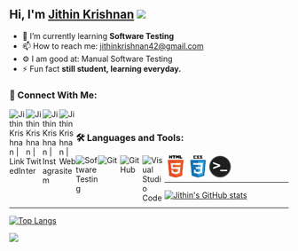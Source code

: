 ## Hi, I'm [Jithin Krishnan](https://github.com/jithinkrishnanrs) <img src="https://raw.githubusercontent.com/MartinHeinz/MartinHeinz/master/wave.gif" width="25px">


- 🌱 I’m currently learning **Software Testing**
- 📫 How to reach me: jithinkrishnan42@gmail.com
- ⚙️ I am good at: Manual Software Testing
- ⚡ Fun fact **still student, learning everyday.**

### 🔗 Connect With Me:

[<img align="left" alt="Jithin Krishnan | LinkedIn" width="30px" src="https://img.icons8.com/color/48/000000/linkedin-circled--v1.png" />][linkedin]
[<img align="left" alt="Jithin Krishnan | Twitter" width="30px" src="https://img.icons8.com/color/48/000000/twitter-circled.png" />][twitter]
[<img align="left" alt="Jithin Krishnan | Instagram" width="30px" src="https://img.icons8.com/color/48/000000/instagram-new.png"/>][instagram]
[<img align="left" alt="Jithin Krishnan | Website" width="30px" src="https://img.icons8.com/color/48/000000/internet--v1.png" />][website]

<br />

### 🛠️ Languages and Tools:

[<img align="left" alt="Software Testing" width="40px" src="https://img.icons8.com/color/48/000000/software-box.png"/>]()
[<img align="left" alt="Git" width="40px" src="https://img.icons8.com/color/48/000000/git.png"/>](https://git-scm.com/)
[<img align="left" alt="GitHub" width="40px" src="https://img.icons8.com/color/48/000000/github--v1.png"/>](https://github.com/)
[<img align="left" alt="Visual Studio Code" width="40px" src="https://img.icons8.com/color/48/000000/visual-studio-code-2019.png"/>](https://code.visualstudio.com/)
[<img align="left" alt="HTML5" width="40px" src="https://raw.githubusercontent.com/github/explore/80688e429a7d4ef2fca1e82350fe8e3517d3494d/topics/html/html.png" />]()
[<img align="left" alt="CSS3" width="40px" src="https://raw.githubusercontent.com/github/explore/80688e429a7d4ef2fca1e82350fe8e3517d3494d/topics/css/css.png" />]()
[<img align="left" alt="Terminal" width="40px" src="https://raw.githubusercontent.com/github/explore/80688e429a7d4ef2fca1e82350fe8e3517d3494d/topics/terminal/terminal.png" />]()

<br />
<br />

---
[![Jithin's GitHub stats](https://github-readme-stats.vercel.app/api?username=jithinkrishnanrs&show_icons=true&theme=dark&hide=prs)](https://github.com/jithinkrishnanrs)

---
[![Top Langs](https://github-readme-stats.vercel.app/api/top-langs/?username=jithinkrishnanrs&&langs_count=10&&layout=compact&theme=dark)](https://github.com/jithinkrishnanrs?tab=repositories)

![](https://komarev.com/ghpvc/?username=jithinkrishnanrs&color=blueviolet&label=Profile+Views)

[twitter]: https://twitter.com/JithinKrishnann
[instagram]: https://www.instagram.com/ji_th_in_._
[linkedin]: https://www.linkedin.com/in/jithinkrishnan-rs
[website]: https://jithinkrishnanrs.github.io/Personal-Website
